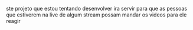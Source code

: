 ste projeto que estou tentando desenvolver ira servir para que as pessoas que estiverem na live de algum stream possam mandar os videos para ele reagir
